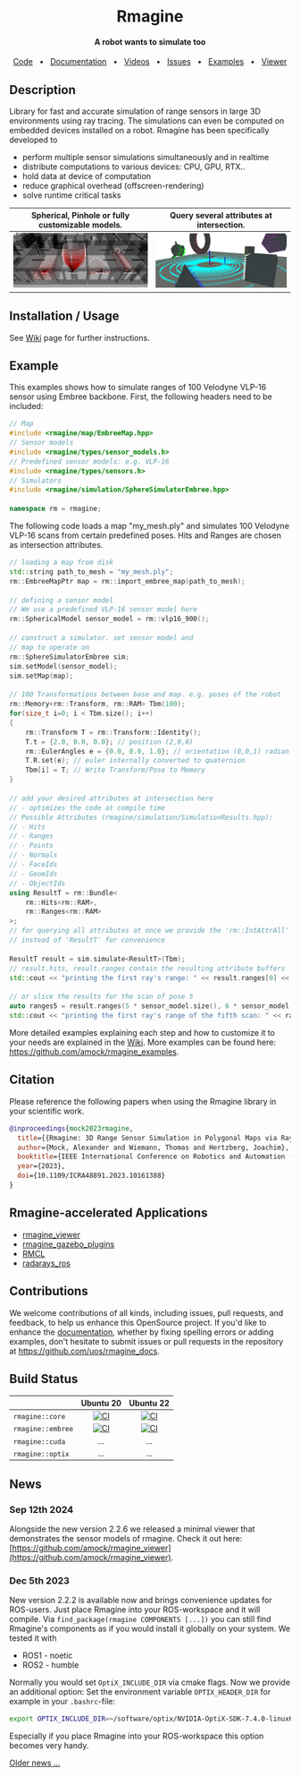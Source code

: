 <div align="center">
<h1>
Rmagine
</h1>
<h4 align="center">A robot wants to simulate too</h4>
</div>

<div align="center">
  <a href="https://github.com/uos/rmagine">Code</a>
  <span>&nbsp;&nbsp;•&nbsp;&nbsp;</span>
  <a href="https://uos.github.io/rmagine_docs">Documentation</a>
  <span>&nbsp;&nbsp;•&nbsp;&nbsp;</span>
  <a href="https://youtube.com/playlist?list=PL9wBuzh6ev07faQ13tXH9mhL5Wk6r34JM">Videos</a>
  <span>&nbsp;&nbsp;•&nbsp;&nbsp;</span>
  <a href="https://github.com/uos/rmagine/issues">Issues</a>
  <span>&nbsp;&nbsp;•&nbsp;&nbsp;</span>
  <a href="https://github.com/amock/rmagine_examples">Examples</a>
  <span>&nbsp;&nbsp;•&nbsp;&nbsp;</span>
  <a href="https://github.com/amock/rmagine_viewer">Viewer</a>
  <br />
</div>

## Description

Library for fast and accurate simulation of range sensors in large 3D environments using ray tracing. 
The simulations can even be computed on embedded devices installed on a robot. 
Rmagine has been specifically developed to

- perform multiple sensor simulations simultaneously and in realtime
- distribute computations to various devices: CPU, GPU, RTX..
- hold data at device of computation
- reduce graphical overhead (offscreen-rendering)
- solve runtime critical tasks


| Spherical, Pinhole or fully customizable models. | Query several attributes at intersection. |
|:----:|:----:|
|  ![rmagine_models_3d](dat/doc/sensor_models_3d.png) |   ![rmagine_attributes](dat/doc/simulation_attributes.png)   |

## Installation / Usage

See [Wiki](https://uos.github.io/rmagine_docs) page for further instructions.

## Example

This examples shows how to simulate ranges of 100 Velodyne VLP-16 sensor using Embree backbone. First, the following headers need to be included:

```c++
// Map
#include <rmagine/map/EmbreeMap.hpp>
// Sensor models
#include <rmagine/types/sensor_models.h>
// Predefined sensor models: e.g. VLP-16
#include <rmagine/types/sensors.h>
// Simulators
#include <rmagine/simulation/SphereSimulatorEmbree.hpp>

namespace rm = rmagine;
```

The following code loads a map "my_mesh.ply" and simulates 100 Velodyne VLP-16 scans from certain predefined poses. Hits and Ranges are chosen as intersection attributes.

```c++
// loading a map from disk
std::string path_to_mesh = "my_mesh.ply";
rm::EmbreeMapPtr map = rm::import_embree_map(path_to_mesh);

// defining a sensor model
// We use a predefined VLP-16 sensor model here
rm::SphericalModel sensor_model = rm::vlp16_900();

// construct a simulator. set sensor model and 
// map to operate on
rm::SphereSimulatorEmbree sim;
sim.setModel(sensor_model);
sim.setMap(map);

// 100 Transformations between base and map. e.g. poses of the robot
rm::Memory<rm::Transform, rm::RAM> Tbm(100);
for(size_t i=0; i < Tbm.size(); i++)
{
    rm::Transform T = rm::Transform::Identity();
    T.t = {2.0, 0.0, 0.0}; // position (2,0,0)
    rm::EulerAngles e = {0.0, 0.0, 1.0}; // orientation (0,0,1) radian - as euler angles
    T.R.set(e); // euler internally converted to quaternion
    Tbm[i] = T; // Write Transform/Pose to Memory
}

// add your desired attributes at intersection here
// - optimizes the code at compile time
// Possible Attributes (rmagine/simulation/SimulationResults.hpp):
// - Hits
// - Ranges
// - Points
// - Normals
// - FaceIds
// - GeomIds
// - ObjectIds
using ResultT = rm::Bundle<
    rm::Hits<rm::RAM>, 
    rm::Ranges<rm::RAM>
>;
// for querying all attributes at once we provide the 'rm::IntAttrAll'-type 
// instead of 'ResultT' for convenience

ResultT result = sim.simulate<ResultT>(Tbm);
// result.hits, result.ranges contain the resulting attribute buffers
std::cout << "printing the first ray's range: " << result.ranges[0] << std::endl;

// or slice the results for the scan of pose 5
auto ranges5 = result.ranges(5 * sensor_model.size(), 6 * sensor_model.size());
std::cout << "printing the first ray's range of the fifth scan: " << ranges5[0] << std::endl;
```

More detailed examples explaining each step and how to customize it to your needs are explained in the [Wiki](https://uos.github.io/rmagine_docs). More examples can be found here: https://github.com/amock/rmagine_examples.

## Citation

Please reference the following papers when using the Rmagine library in your scientific work.

```bib
@inproceedings{mock2023rmagine,
  title={{Rmagine: 3D Range Sensor Simulation in Polygonal Maps via Ray Tracing for Embedded Hardware on Mobile Robots}}, 
  author={Mock, Alexander and Wiemann, Thomas and Hertzberg, Joachim},
  booktitle={IEEE International Conference on Robotics and Automation (ICRA)}, 
  year={2023},
  doi={10.1109/ICRA48891.2023.10161388}
}
```

## Rmagine-accelerated Applications
- [rmagine_viewer](https://github.com/amock/rmagine_viewer)
- [rmagine_gazebo_plugins](https://github.com/uos/rmagine_gazebo_plugins)
- [RMCL](https://github.com/uos/rmcl)
- [radarays_ros](https://github.com/uos/radarays_ros)

## Contributions

We welcome contributions of all kinds, including issues, pull requests, and feedback, to help us enhance this OpenSource project.
If you'd like to enhance the [documentation](https://uos.github.io/rmagine_docs/), whether by fixing spelling errors or adding examples, don't hesitate to submit issues or pull requests in the repository at https://github.com/uos/rmagine_docs.

## Build Status

|                   | Ubuntu 20 | Ubuntu 22 |
|-------------------|:---------:|:---------:|
| `rmagine::core`   | [![CI](https://github.com/uos/rmagine/workflows/core-ubu20/badge.svg)](https://github.com/uos/rmagine/actions/workflows/core-ubu20.yml) | [![CI](https://github.com/uos/rmagine/workflows/core-ubu22/badge.svg)](https://github.com/uos/rmagine/actions/workflows/core-ubu22.yml) |
| `rmagine::embree` | [![CI](https://github.com/uos/rmagine/workflows/embree-ubu20/badge.svg)](https://github.com/uos/rmagine/actions/workflows/embree-ubu20.yml) | [![CI](https://github.com/uos/rmagine/workflows/embree-ubu22/badge.svg)](https://github.com/uos/rmagine/actions/workflows/embree-ubu22.yml) |
| `rmagine::cuda`   | ... | ... |
| `rmagine::optix`  | ... | ... |

## News

### Sep 12th 2024

Alongside the new version 2.2.6 we released a minimal viewer that demonstrates the sensor models of rmagine. Check it out here: [https://github.com/amock/rmagine_viewer](https://github.com/amock/rmagine_viewer).

### Dec 5th 2023

New version 2.2.2 is available now and brings convenience updates for ROS-users. Just place Rmagine into your ROS-workspace and it will compile. Via `find_package(rmagine COMPONENTS [...])` you can still find Rmagine's components as if you would install it globally on your system. We tested it with 
- ROS1 - noetic
- ROS2 - humble

Normally you would set `OptiX_INCLUDE_DIR` via cmake flags. Now we provide an additional option: Set the environment variable `OPTIX_HEADER_DIR` for example in your `.bashrc`-file:

```bash
export OPTIX_INCLUDE_DIR=~/software/optix/NVIDIA-OptiX-SDK-7.4.0-linux64-x86_64/include
```

Especially if you place Rmagine into your ROS-workspace this option becomes very handy.

[Older news ...](https://uos.github.io/rmagine_docs/extra/news/)

